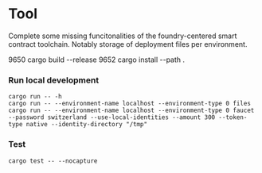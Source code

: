 # Tool

Complete some missing funcitonalities of the foundry-centered smart contract toolchain. Notably storage of deployment files per environment.


 9650  cargo build --release
 9652  cargo install --path .

### Run local development
```
cargo run -- -h
cargo run -- --environment-name localhost --environment-type 0 files 
cargo run -- --environment-name localhost --environment-type 0 faucet --password switzerland --use-local-identities --amount 300 --token-type native --identity-directory "/tmp"
```

### Test
```
cargo test -- --nocapture
```